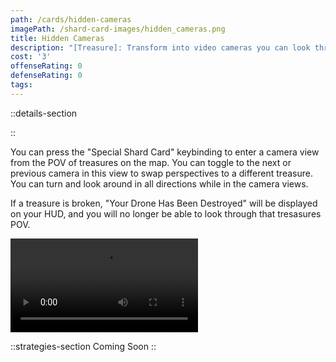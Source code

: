 ```yaml
---
path: /cards/hidden-cameras
imagePath: /shard-card-images/hidden_cameras.png
title: Hidden Cameras
description: "[Treasure]: Transform into video cameras you can look through."
cost: '3'
offenseRating: 0
defenseRating: 0
tags:
---
```

::details-section

::
<p>You can press the "Special Shard Card" keybinding to enter a camera view from the POV of treasures on the map. You can toggle to the next or previous camera in this view to swap perspectives to a different treasure. You can turn and look around in all directions while in the camera views.</p>
<p class="mt-4">If a treasure is broken, "Your Drone Has Been Destroyed" will be displayed on your HUD, and you will no longer be able to look through that tresasures POV.</p>
<div class="w-[50rem] max-w-full mt-4"><video src="\shard-card-pages-content\hidden-cameras\hidden_cameras_demonstration.mkv" controls class="max-w-full" /></div>

::strategies-section
Coming Soon
::